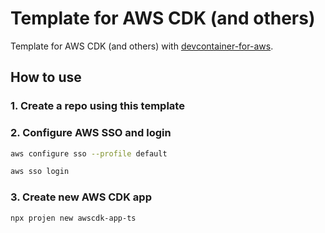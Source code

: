 # Template for AWS CDK (and others)

Template for AWS CDK (and others) with [devcontainer-for-aws](https://github.com/mats16/devcontainer-for-aws).

## How to use

### 1. Create a repo using this template

### 2. Configure AWS SSO and login

```bash
aws configure sso --profile default

aws sso login
```

### 3. Create new AWS CDK app

```bash
npx projen new awscdk-app-ts
````
